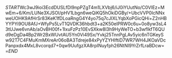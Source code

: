 $START$Wc3wJ9ioi3EcdDUSLfDl9npPZgT4m1LXVbj6/iJ0iYUutNo/C0VIEz+MwEm+6/Km/LUNe3XJSOI/pHV1Lbgn6weQiKQ5hOkiDGBy/+UbcVVP0IcNNxweUOHK9AfHrSr83KeK1fDLoaRngG4Y4yo75q7cJIXLYqbXoPGicQHi+Z2nHBYYPYi9OU8AfJ+WfyPs5LvT1QVDK36hbdt3+a2K50elPRW0c6u+0o8yw3sL43tUJwe6vnAb/aOvBH00f+1IxuFzPz10EvSXkw8l3h9HyWeTO+b3wfIkfT6QUd9eDgDa4Bp2Wr2BxWUvtAU5Yn0Vi49Sx/Yvkj25TnnPgLAv5yic6nTGKeySw92T7C4FMuKmMXreAr06oBA3Tdreje84xPyYZYHIftiD7WR7WH4JKOaVDcPanpxdx4MxL8vcorqd7+0qw9UufgzXA8rpINuyfph26NtNI9YrZrfLraBDcw==$END$
